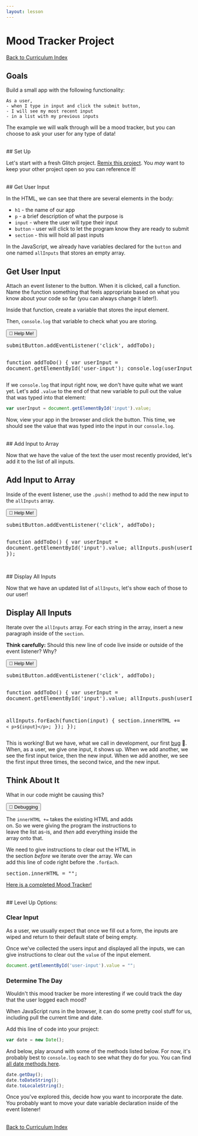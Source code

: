 ```yaml
---
layout: lesson
---
```


# Mood Tracker Project
<a href="../">Back to Curriculum Index</a>

## Goals

Build a small app with the following functionality:

```
As a user,
- when I type in input and click the submit button,
- I will see my most recent input
- in a list with my previous inputs
```

The example we will walk through will be a mood tracker, but you can choose to ask your user for any type of data!

<br>
## Set Up

Let's start with a fresh Glitch project. [Remix this project](https://glitch.com/edit/#!/tc-mood-tracker-starter). You _may_ want to keep your other project open so you can reference it!

<br>
## Get User Input

In the HTML, we can see that there are several elements in the body:
- `h1` - the name of our app
- `p` - a brief description of what the purpose is
- `input` - where the user will type their input
- `button` - user will click to let the program know they are ready to submit
- `section` - this will hold all past inputs

In the JavaScript, we already have variables declared for the `button` and one named `allInputs` that stores an empty array.

<div class="try-it-new">
  <h2>Get User Input</h2>
  <p>Attach an event listener to the button. When it is clicked, call a function. Name the function something that feels appropriate based on what you know about your code so far (you can always change it later!).</p>
  <p>Inside that function, create a variable that stores the input element.</p>
  <p>Then, <code>console.log</code> that variable to check what you are storing.</p>

  <div class="help-container">
    <button class="help-click">🤚 Help Me!</button>
    <div class="help-toggle">
      <pre>submitButton.addEventListener('click', addToDo);

function addToDo() {
  var userInput = document.getElementById('user-input');
  console.log(userInput);
});</pre>
    </div>
  </div>
</div>


If we `console.log` that input right now, we don't have quite what we want yet. Let's add `.value` to the end of that new variable to pull out the value that was typed into that element:

```js
var userInput = document.getElementById('input').value;
```

Now, view your app in the browser and click the button. This time, we should see the value that was typed into the input in our `console.log`.

<br>
## Add Input to Array

Now that we have the value of the text the user most recently provided, let's add it to the list of all inputs.

<div class="try-it-new">
  <h2>Add Input to Array</h2>
  <p>Inside of the event listener, use the <code>.push()</code> method to add the new input to the <code>allInputs</code> array.</p>

  <div class="help-container">
    <button class="help-click">🤚 Help Me!</button>
    <div class="help-toggle">
    <pre>submitButton.addEventListener('click', addToDo);

function addToDo() {
  var userInput = document.getElementById('input').value;
  allInputs.push(userInput);
});</pre>
    </div>
  </div>
</div>

<br>
## Display All Inputs

Now that we have an updated list of `allInputs`, let's show each of those to our user!

<div class="try-it-new">
  <h2>Display All Inputs</h2>
  <p>Iterate over the <code>allInputs</code> array. For each string in the array, insert a new paragraph inside of the <code>section</code>.</p>
  <p><strong>Think carefully:</strong> Should this new line of code live inside or outside of the event listener? Why?</p>

  <div class="help-container">
    <button class="help-click">🤚 Help Me!</button>
    <div class="help-toggle">
    <pre>submitButton.addEventListener('click', addToDo);

function addToDo() {
  var userInput = document.getElementById('input').value;
  allInputs.push(userInput);

  allInputs.forEach(function(input) {
    section.innerHTML += `< p>${input}</p>`;
  });
});</pre>
    </div>
  </div>
</div>


This is working! But we have, what we call in development, our first [bug](https://www.computerworld.com/article/2515435/moth-in-the-machine--debugging-the-origins-of--bug-.html) 🐛. When, as a user, we give one input, it shows up. When we add another, we see the first input twice, then the new input. When we add another, we see the first input three times, the second twice, and the new input.

<div class="try-it-new">
  <h2>Think About It</h2>
  <p>What in our code might be causing this?</p>

  <div class="help-container">
    <button class="help-click">🐛 Debugging</button>
    <div class="help-toggle" style="width: 72.5%;">
      <p>The <code>innerHTML +=</code> takes the existing HTML and adds on. So we were giving the program the instructions to leave the list as-is, and <em>then</em> add everything inside the array onto that.</p>
      <p>We need to give instructions to clear out the HTML in the section <em>before</em> we iterate over the array. We can add this line of code right before the <code>.forEach</code>.</p>
      <pre>section.innerHTML = "";</pre>
      <p>
        <a target="blank" href="https://glitch.com/edit/#!/tc-mood-tracker-complete">Here is a completed Mood Tracker!</a>
      </p>
    </div>
  </div>
</div>

<br>
## Level Up Options:

### Clear Input

As a user, we usually expect that once we fill out a form, the inputs are wiped and return to their default state of being empty.

Once we've collected the users input and displayed all the inputs, we can give instructions to clear out the `value` of the input element.

```javascript
document.getElementById('user-input').value = "";
```

### Determine The Day

Wouldn't this mood tracker be more interesting if we could track the day that the user logged each mood?

When JavaScript runs in the browser, it can do some pretty cool stuff for us, including pull the current time and date.

Add this line of code into your project:

```javascript
var date = new Date();
```

And below, play around with some of the methods listed below. For now, it's probably best to `console.log` each to see what they do for you. You can find [all date methods here](https://www.w3schools.com/js/js_date_methods.asp).

```javascript
date.getDay();
date.toDateString();
date.toLocaleString();
```

Once you've explored this, decide how you want to incorporate the date. You probably want to move your date variable declaration inside of the event listener!

<br>
<a href="../">Back to Curriculum Index</a>
